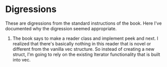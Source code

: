# Digressions

These are digressions from the standard instructions of the book.  Here I've documented why the digression seemed appropriate.

1. The book says to make a reader class and implement peek and next.  I realized that there's basically nothing in this reader that is novel or different from the vanilla vec structure.  So instead of creating a new struct, I'm going to rely on the existing Iterator functionality that is built into vec.
